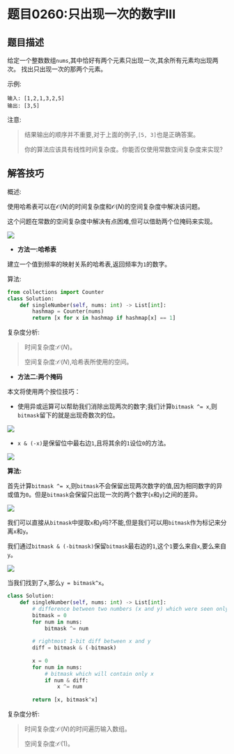 # 题目0260:只出现一次的数字III

## 题目描述

给定一个整数数组`nums`,其中恰好有两个元素只出现一次,其余所有元素均出现两次。 找出只出现一次的那两个元素。

示例:

```
输入: [1,2,1,3,2,5]
输出: [3,5]
```

注意:

> 结果输出的顺序并不重要,对于上面的例子,`[5, 3]`也是正确答案。
> 
> 你的算法应该具有线性时间复杂度。你能否仅使用常数空间复杂度来实现?

## 解答技巧

概述:

使用哈希表可以在$\mathcal{O}(N)$的时间复杂度和$\mathcal{O}(N)$的空间复杂度中解决该问题。

这个问题在常数的空间复杂度中解决有点困难,但可以借助两个位掩码来实现。

![](http://imgconvert.csdnimg.cn/aHR0cHM6Ly9waWMubGVldGNvZGUtY24uY29tL0ZpZ3VyZXMvMjYwL3R3bzIucG5n?x-oss-process=image/format,png)

* **方法一:哈希表**

建立一个值到频率的映射关系的哈希表,返回频率为`1`的数字。

算法:

```python
from collections import Counter
class Solution:
    def singleNumber(self, nums: int) -> List[int]:
        hashmap = Counter(nums)
        return [x for x in hashmap if hashmap[x] == 1]
```

复杂度分析:

> 时间复杂度:$\mathcal{O}(N)$。
> 
> 空间复杂度:$\mathcal{O}(N)$,哈希表所使用的空间。

* **方法二:两个掩码**

本文将使用两个按位技巧：

- 使用异或运算可以帮助我们消除出现两次的数字;我们计算`bitmask ^= x`,则`bitmask`留下的就是出现奇数次的位。

![](http://imgconvert.csdnimg.cn/aHR0cHM6Ly9waWMubGVldGNvZGUtY24uY29tL0ZpZ3VyZXMvMjYwL3hvcjMucG5n?x-oss-process=image/format,png)

- `x & (-x)`是保留位中最右边`1`,且将其余的`1`设位`0`的方法。

![](https://imgconvert.csdnimg.cn/aHR0cHM6Ly9waWMubGVldGNvZGUtY24uY29tL0ZpZ3VyZXMvMjYwL2lzb2xhdGUzLnBuZw?x-oss-process=image/format,png)

**算法:**

首先计算`bitmask ^= x`,则`bitmask`不会保留出现两次数字的值,因为相同数字的异或值为`0`。但是`bitmask`会保留只出现一次的两个数字(`x`和`y`)之间的差异。

![](http://imgconvert.csdnimg.cn/aHR0cHM6Ly9waWMubGVldGNvZGUtY24uY29tL0ZpZ3VyZXMvMjYwL2RpZmZfbmV3LnBuZw?x-oss-process=image/format,png)


我们可以直接从`bitmask`中提取`x`和`y`吗?不能,但是我们可以用`bitmask`作为标记来分离`x`和`y`。

我们通过`bitmask & (-bitmask)`保留`bitmask`最右边的`1`,这个`1`要么来自`x`,要么来自`y`。

![](http://imgconvert.csdnimg.cn/aHR0cHM6Ly9waWMubGVldGNvZGUtY24uY29tL0ZpZ3VyZXMvMjYwL2lzb2xhdGUyX25ldy5wbmc?x-oss-process=image/format,png)

当我们找到了`x`,那么`y = bitmask^x`。

```python
class Solution:
    def singleNumber(self, nums: int) -> List[int]:
        # difference between two numbers (x and y) which were seen only once
        bitmask = 0
        for num in nums:
            bitmask ^= num
        
        # rightmost 1-bit diff between x and y
        diff = bitmask & (-bitmask)
        
        x = 0
        for num in nums:
            # bitmask which will contain only x
            if num & diff:
                x ^= num
        
        return [x, bitmask^x]
```

复杂度分析:

> 时间复杂度:$\mathcal{O}(N)$的时间遍历输入数组。
> 
> 空间复杂度:$\mathcal{O}(1)$。
